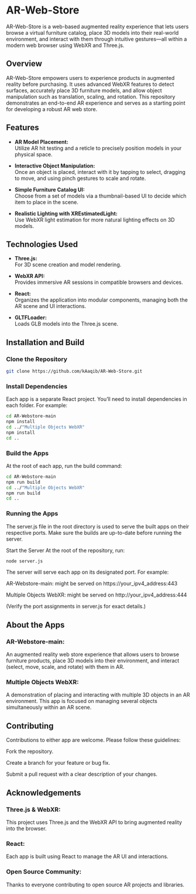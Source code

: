 # AR-Web-Store

AR-Web-Store is a web-based augmented reality experience that lets users browse a virtual furniture catalog, place 3D models into their real-world environment, and interact with them through intuitive gestures—all within a modern web browser using WebXR and Three.js.

## Overview

AR-Web-Store empowers users to experience products in augmented reality before purchasing. It uses advanced WebXR features to detect surfaces, accurately place 3D furniture models, and allow object manipulation such as translation, scaling, and rotation. This repository demonstrates an end-to-end AR experience and serves as a starting point for developing a robust AR web store.

## Features

- **AR Model Placement:**  
  Utilize AR hit testing and a reticle to precisely position models in your physical space.

- **Interactive Object Manipulation:**  
  Once an object is placed, interact with it by tapping to select, dragging to move, and using pinch gestures to scale and rotate.

- **Simple Furniture Catalog UI:**  
  Choose from a set of models via a thumbnail-based UI to decide which item to place in the scene.

- **Realistic Lighting with XREstimatedLight:**  
  Use WebXR light estimation for more natural lighting effects on 3D models.

## Technologies Used

- **Three.js:**  
  For 3D scene creation and model rendering.

- **WebXR API:**  
  Provides immersive AR sessions in compatible browsers and devices.

- **React:**  
  Organizes the application into modular components, managing both the AR scene and UI interactions.

- **GLTFLoader:**  
  Loads GLB models into the Three.js scene.

## Installation and Build

### Clone the Repository

```bash
git clone https://github.com/kAaqib/AR-Web-Store.git
```

### Install Dependencies
Each app is a separate React project. You’ll need to install dependencies in each folder. For example:

```bash
cd AR-Webstore-main
npm install
cd ../"Multiple Objects WebXR"
npm install
cd ..
```

### Build the Apps
At the root of each app, run the build command:

```bash
cd AR-Webstore-main
npm run build
cd ../"Multiple Objects WebXR"
npm run build
cd ..
```

### Running the Apps
The server.js file in the root directory is used to serve the built apps on their respective ports. Make sure the builds are up-to-date before running the server.

Start the Server
At the root of the repository, run:

```bash
node server.js
```

The server will serve each app on its designated port. For example:

AR-Webstore-main: might be served on https://your_ipv4_address:443

Multiple Objects WebXR: might be served on http://your_ipv4_address:444

(Verify the port assignments in server.js for exact details.)

## About the Apps

### AR-Webstore-main:
An augmented reality web store experience that allows users to browse furniture products, place 3D models into their environment, and interact (select, move, scale, and rotate) with them in AR.

### Multiple Objects WebXR:
A demonstration of placing and interacting with multiple 3D objects in an AR environment. This app is focused on managing several objects simultaneously within an AR scene.

## Contributing
Contributions to either app are welcome. Please follow these guidelines:

Fork the repository.

Create a branch for your feature or bug fix.

Submit a pull request with a clear description of your changes.

## Acknowledgements
### Three.js & WebXR:
This project uses Three.js and the WebXR API to bring augmented reality into the browser.

### React:
Each app is built using React to manage the AR UI and interactions.

### Open Source Community:
Thanks to everyone contributing to open source AR projects and libraries.
